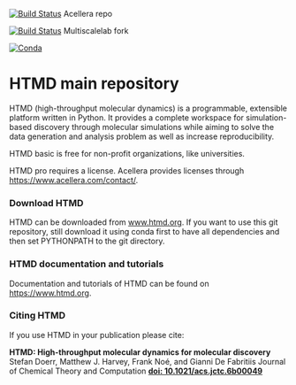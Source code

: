 [![Build Status](https://travis-ci.org/Acellera/htmd.svg?branch=master)](https://travis-ci.org/Acellera/htmd) Acellera repo

[![Build Status](https://travis-ci.org/multiscalelab/htmd.svg?branch=master)](https://travis-ci.org/multiscalelab/htmd) Multiscalelab fork

[![Conda](https://anaconda.org/acellera/htmd/badges/version.svg)](https://anaconda.org/acellera/HTMD)

# HTMD main repository
HTMD (high-throughput molecular dynamics) is a programmable, extensible platform written in Python.
It provides a complete workspace for simulation-based discovery through molecular simulations while aiming to solve the data generation and analysis problem as well as increase reproducibility.

HTMD basic is free for non-profit organizations, like universities.

HTMD pro requires a license. Acellera provides licenses through https://www.acellera.com/contact/.

### Download HTMD
HTMD can be downloaded from www.htmd.org. If you want to use this git repository, still download it using conda first to have all dependencies and then set PYTHONPATH to the git directory.

### HTMD documentation and tutorials
Documentation and tutorials of HTMD can be found on https://www.htmd.org.

### Citing HTMD
If you use HTMD in your publication please cite:

**HTMD: High-throughput molecular dynamics for molecular discovery**
Stefan Doerr, Matthew J. Harvey, Frank Noé, and Gianni De Fabritiis
Journal of Chemical Theory and Computation
[**doi: 10.1021/acs.jctc.6b00049**](http://pubs.acs.org/doi/abs/10.1021/acs.jctc.6b00049)
